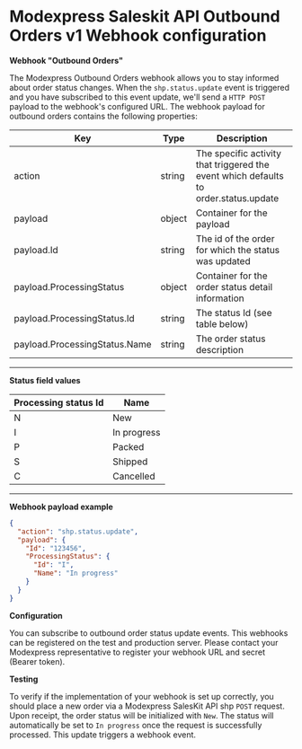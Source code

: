 # Modexpress Saleskit API Outbound Orders v1 Webhook configuration

**Webhook "Outbound Orders"**

The Modexpress Outbound Orders webhook allows you to stay informed about order status changes. When the `shp.status.update` event is triggered and you have subscribed to this event update, we&#39;ll send a `HTTP POST` payload to the webhook&#39;s configured URL. The webhook payload for outbound orders contains the following properties:

| **Key**                       | **Type** | **Description**                                                                      |
| ----------------------------- | -------- | ------------------------------------------------------------------------------------ |
| action                        | string   | The specific activity that triggered the event which defaults to order.status.update |
| payload                       | object   | Container for the payload                                                            |
| payload.Id                    | string   | The id of the order for which the status was updated                                 |
| payload.ProcessingStatus      | object   | Container for the order status detail information                                    |
| payload.ProcessingStatus.Id   | string   | The status Id (see table below)                                                      |
| payload.ProcessingStatus.Name | string   | The order status description                                                         |

---

**Status field values**

| **Processing status Id**  | **Name**    |
| --------------------------| ----------- |
| N                         | New         |
| I                         | In progress |
| P                         | Packed      |
| S                         | Shipped     |
| C                         | Cancelled   |

---

**Webhook payload example**

```json
{
  "action": "shp.status.update",
  "payload": {
    "Id": "123456",
    "ProcessingStatus": {
      "Id": "I",
      "Name": "In progress"
    }
  }
}
```

**Configuration**

You can subscribe to outbound order status update events. This webhooks can be registered on the test and production server. Please contact your Modexpress representative to register your webhook URL and secret (Bearer token).

**Testing**

To verify if the implementation of your webhook is set up correctly, you should place a new order via a Modexpress SalesKit API shp `POST` request. Upon receipt, the order status will be initialized with `New`. The status will automatically be set to `In progress` once the request is successfully processed. This update triggers a webhook event.

